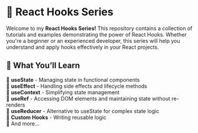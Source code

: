 # 🚀 React Hooks Series

Welcome to my **React Hooks Series!** This repository contains a collection of tutorials and examples demonstrating the power of React Hooks. Whether you're a beginner or an experienced developer, this series will help you understand and apply hooks effectively in your React projects.  

## 📖 What You’ll Learn

🔹 **useState** - Managing state in functional components  
🔹 **useEffect** - Handling side effects and lifecycle methods  
🔹 **useContext** - Simplifying state management  
🔹 **useRef** - Accessing DOM elements and maintaining state without re-renders  
🔹 **useReducer** - Alternative to useState for complex state logic  
🔹 **Custom Hooks** - Writing reusable logic  
🔹 And more...  

